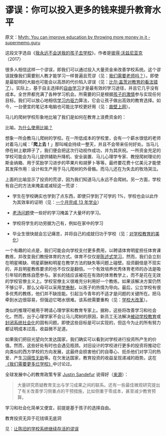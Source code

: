 # 谬误：你可以投入更多的钱来提升教育水平

原文：[Myth: You can improve education by throwing more money in it - supermemo.guru](https://supermemo.guru/wiki/Myth:_You_can_improve_education_by_throwing_more_money_in_it)

这段文字选自《[我永远不会送我的孩子去学校](https://supermemo.guru/wiki/Problem_of_Schooling)》，作者是[彼得·沃兹尼亚克](https://supermemo.guru/wiki/Piotr_Wozniak)（2017）

很多人相信这样一个谬误，即我们可以通过投入大量资金来改善学校系统。这个谬误就像我们需要别人教才能学习一样普遍且荒谬（见：[我们需要老师吗？](https://supermemo.guru/wiki/Do_we_need_teachers%3F)）。即使是最聪明的大脑也可能会以高昂的代价陷入谬误（见：[比尔·盖茨对教育的看法错了](https://supermemo.guru/wiki/Bill_Gates_is_wrong_about_education)）。实际上，基于自主选择的[自由学习](https://supermemo.guru/wiki/Free_learning)才是最有效的学习途径，并且它几乎没有成本。全世界都充满了各种学习机会。所需要的只是根据[孩子的激情](https://supermemo.guru/wiki/Child's_passion)参与实现任何目标。我们可以放心地相信[学习内驱力](https://supermemo.guru/wiki/Learn_drive)算法，它会让孩子做出高效的教育选择。如今，一台便宜的笔记本电脑也可能比学校更好用（见：[凿壁上网](https://supermemo.guru/wiki/Hole_in_the_wall)）。

马儿的爬树学校形象地比喻了我们是如何在教育上浪费资金的：

比喻。[为什么使用比喻？](https://supermemo.guru/wiki/Why_use_metaphors%3F)

想象一所会教马儿爬树的学校。在一所低成本的学校里，会有一个薪水很低的老师对着马儿喊：「**爬上去！**」那叫喊会持续一整天，并且不会带来任何好处。当马儿停在树上歇蹄子了，我们便会把这次行动视作成功，并为其庆祝。一所资金充足的学校可能会为马儿提供辅助升降机、安全装置、马儿心理学专家、教授爬树理论的斯金纳箱、用于奖励学习进步的苹果片和胡萝卜等等。最终要花费十亿美元才能使其发挥作用：设计和生产用于马儿爬树的外骨骼。而马儿还在为失去的牧场哭泣。

上面的比喻显示了投资的荒谬，因为我们知道马儿永远不会爬树。另一方面，学校有自己的方法来掩盖或减轻这一荒谬：

- 学生在学校确实也学到了点东西，即使只学到了可学的 1%，学校也会以此作为其效率的证明（见：[一个月完成 13 年学业]( https://supermemo.guru/wiki/13_years_of_school_in_one_month)）

- [老汤问题](https://supermemo.guru/wiki/Old_soup_problem)使一些好的学习掩盖了大量坏的学习。

- 学校将学生的功劳据为己有，例如在家中的学习

- 毕业生很快就会忘记痛苦，并将自己的成就归功于学校（见：[对学校教育的美化](https://supermemo.guru/wiki/Glorification_of_schooling)）

一个有趣的论点是，我们可能会向学校支付更多费用，以聘请体育明星担任体育课教练，并改变我们教授体育的方式。体育不仅仅是[陈述式学习](https://supermemo.guru/wiki/Declarative_learning)，然而，我们会立刻在明星稀缺、明星薪酬和明星在教学方法的缺失等问题上碰壁。投资翻倍是不现实的，并且明星教练要求的也不仅仅是翻倍。一个有效培养优秀体育老师的办法是吸引年轻的教练自愿参与。家长的钱应该被花在有效的体育教学上，而不是花在无效的学校官僚主义上。学校官僚主义很难充分利用好一个教练。如果该解决方案仍然不够公平，那么父母可以采用[学券制](https://supermemo.guru/wiki/School_voucher)，以孩子的热情为导向。最后，公立学校有很多优秀的教练，他们并不缺技能。引起当今青年的不适才是问题的关键所在。把马牵到水边很容易，但强迫它喝水很难。该系统需要重构（见：[学校大改革](https://supermemo.guru/wiki/Grand_School_Reform)）。

类似的推理可被用于聘请心理学家和教育专家上。据称，这些将改善学习和社会化。然而，出于心理学家不会让马儿爬树的原因，新员工无法解决[被动学校教育](https://supermemo.guru/wiki/Passive_schooling)或[封闭系统社会化](https://supermemo.guru/wiki/Closed_systems_of_socialization)的固有问题。即使这些目标是可以实现的，但迄今为止的所有努力都证明成本过高，收益微不足道。

如果我们把目光望向欠发达国家，我们确实可以看到对学校进行投资所产生的价值。然而，这些好处有时也会遇见瓶颈。对旧设计的学校进行更多的投资将推动它向类似的西方学校的方向发展，这最终会损害他们的自尊心、扼杀他们对学习的热爱、产生[习得性无助](https://supermemo.guru/wiki/Learned_helplessness)等。在欠发达国家，教育投资的收益呈现递减的趋势。这在[《我们需要更多烂学校》](https://supermemo.guru/wiki/We_need_more_bad_schools)中讨论过。

全球发展中心的教育政策专家 [Justin Sandefur](https://www.cgdev.org/expert/justin-sandefur) 说得好（[来源](https://www.cgdev.org/blog/world-needs-more-bad-schools)）：

> 大量研究质疑教育支出与学习成果之间的联系。还有一些最佳微观研究提出了有关改善学习侧重点的干预措施，比如侧重于零成本，甚至减少教育预算。

学习和社会化简单又便宜，前提是基于孩子的选择自由。

教育投资无异于花钱填无底洞

见：[让陈旧的学校系统继续存活的谬误](https://supermemo.guru/wiki/Mythology_of_the_archaic_school_system)